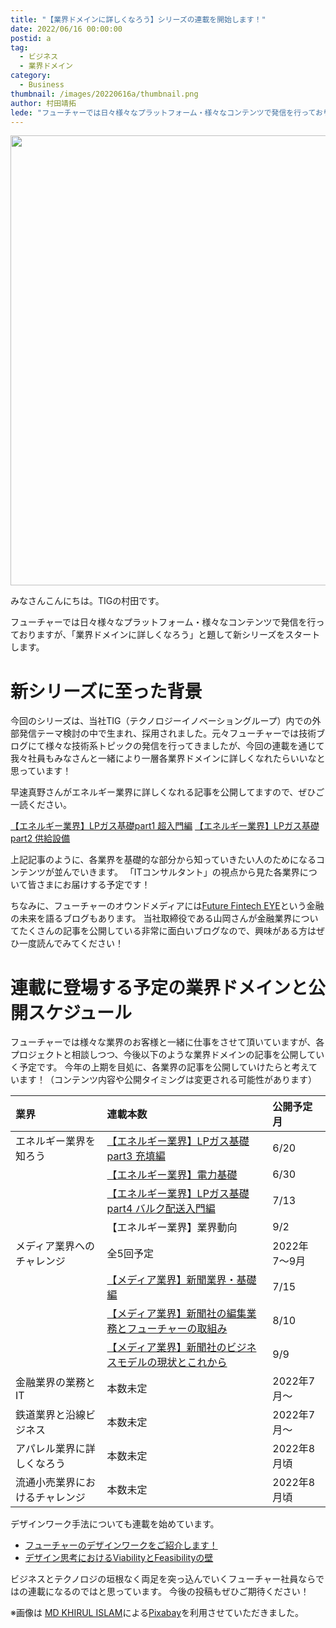 ```yaml
---
title: "【業界ドメインに詳しくなろう】シリーズの連載を開始します！"
date: 2022/06/16 00:00:00
postid: a
tag:
  - ビジネス
  - 業界ドメイン
category:
  - Business
thumbnail: /images/20220616a/thumbnail.png
author: 村田靖拓
lede: "フューチャーでは日々様々なプラットフォーム・様々なコンテンツで発信を行っておりますが、「業界ドメインに詳しくなろう」と題して新シリーズをスタートさせたいと思います。今回のシリーズは、当社TIG（テクノロジーイノベーショングループ）内での外部発信テーマ検討の中で生まれ、採用されました。元々TIGでは技術ブログを筆頭に様々な技術系トピックの発信を行ってきましたが、今回の連載を通じて我々社員もみなさんと一緒により一層各業界ドメインに詳しくなれたらいいなと思っています！"
---
```

<img src="/images/20220616a/city-4679928_1280.png" alt="" width="1280" height="720">

みなさんこんにちは。TIGの村田です。

フューチャーでは日々様々なプラットフォーム・様々なコンテンツで発信を行っておりますが、「業界ドメインに詳しくなろう」と題して新シリーズをスタートします。

# 新シリーズに至った背景

今回のシリーズは、当社TIG（テクノロジーイノベーショングループ）内での外部発信テーマ検討の中で生まれ、採用されました。元々フューチャーでは技術ブログにて様々な技術系トピックの発信を行ってきましたが、今回の連載を通じて我々社員もみなさんと一緒により一層各業界ドメインに詳しくなれたらいいなと思っています！

早速真野さんがエネルギー業界に詳しくなれる記事を公開してますので、ぜひご一読ください。

[【エネルギー業界】LPガス基礎part1 超入門編](/articles/20220519a/)
[【エネルギー業界】LPガス基礎part2 供給設備](/articles/20220530a/)

上記記事のように、各業界を基礎的な部分から知っていきたい人のためになるコンテンツが並んでいきます。
「ITコンサルタント」の視点から見た各業界について皆さまにお届けする予定です！

ちなみに、フューチャーのオウンドメディアには[Future Fintech EYE](https://future-fintech.github.io/)という金融の未来を語るブログもあります。
当社取締役である山岡さんが金融業界についてたくさんの記事を公開している非常に面白いブログなので、興味がある方はぜひ一度読んでみてください！

# 連載に登場する予定の業界ドメインと公開スケジュール

フューチャーでは様々な業界のお客様と一緒に仕事をさせて頂いていますが、各プロジェクトと相談しつつ、今後以下のような業界ドメインの記事を公開していく予定です。
今年の上期を目処に、各業界の記事を公開していけたらと考えています！（コンテンツ内容や公開タイミングは変更される可能性があります）

| 業界                        |  連載本数     | 公開予定月   |
|:----------------------------|:------------|:------------|
| エネルギー業界を知ろう         | [【エネルギー業界】LPガス基礎part3 充填編](/articles/20220620a/) | 6/20  |
|                              | [【エネルギー業界】電力基礎](/articles/20220630a/)        | 6/30             |
|                              | [【エネルギー業界】LPガス基礎part4 バルク配送入門編](/articles/20220713a/)   | 7/13             |
|                              | 【エネルギー業界】業界動向         | 9/2               |
| メディア業界へのチャレンジ     | 全5回予定　| 2022年7〜9月        |
|                              | [【メディア業界】新聞業界・基礎編](/articles/20220715a/)　| 7/15        |
|                              | [【メディア業界】新聞社の編集業務とフューチャーの取組み](/articles/20220810a/)　| 8/10        |
|                              | [【メディア業界】新聞社のビジネスモデルの現状とこれから](/articles/20220909a/)　| 9/9        |
| 金融業界の業務とIT            | 本数未定 | 2022年7月〜          |
| 鉄道業界と沿線ビジネス         | 本数未定 | 2022年7月〜          |
| アパレル業界に詳しくなろう      |  本数未定  | 2022年8月頃       |
| 流通小売業界におけるチャレンジ  | 本数未定  | 2022年8月頃    |

デザインワーク手法についても連載を始めています。

* [フューチャーのデザインワークをご紹介します！](/articles/20220706a/)
* [デザイン思考におけるViabilityとFeasibilityの壁](/articles/20220727a/)

ビジネスとテクノロジの垣根なく両足を突っ込んでいくフューチャー社員ならではの連載になるのではと思っています。
今後の投稿もぜひご期待ください！


※画像は <a href="https://pixabay.com/ja/users/khirulislam898-12875647/?utm_source=link-attribution&amp;utm_medium=referral&amp;utm_campaign=image&amp;utm_content=4679928">MD KHIRUL ISLAM</a>による<a href="https://pixabay.com/ja/?utm_source=link-attribution&amp;utm_medium=referral&amp;utm_campaign=image&amp;utm_content=4679928">Pixabay</a>を利用させていただきました。
